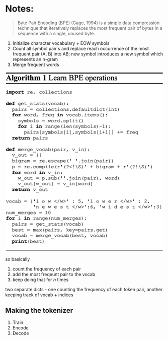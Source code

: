 # Notes:

> Byte Pair Encoding (BPE) (Gage, 1994) is a simple data compression technique that iteratively replaces the most frequent pair of bytes in a sequence with a single, unused byte.
1. Initialize character vocabulary + EOW symbols
2. Count all symbol pair s and replace reach occurrence of the most frequent pair (A, B) into AB; new symbol introduces a new symbol which represents an n-gram
3. Merge frequent words 

![bpe](datasets/bpe.png) 

so basically 
1. count the frequency of each pair
2. add the most freqeunt pair to the vocab
3. keep doing that for *n* times

two separate dicts - one counting the frequency of each token pair, another keeping track of vocab + indices

## Making the tokenizer
1. Train
2. Encode
3. Decode
